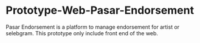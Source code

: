 # Prototype-Web-Pasar-Endorsement
Pasar Endorsement is a platform to manage endorsement for artist or selebgram. This prototype only include front end of the web.

